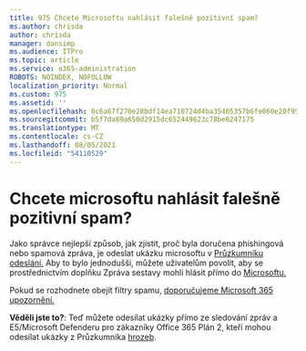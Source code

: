```yaml
---
title: 975 Chcete Microsoftu nahlásit falešně pozitivní spam?
ms.author: chrisda
author: chrisda
manager: dansimp
ms.audience: ITPro
ms.topic: article
ms.service: o365-administration
ROBOTS: NOINDEX, NOFOLLOW
localization_priority: Normal
ms.custom: 975
ms.assetid: ''
ms.openlocfilehash: 0c6a67f270e28bdf14ea710724d4ba35465357b6fe060e20f955f7df03c663e5
ms.sourcegitcommit: b5f7da89a650d2915dc652449623c78be6247175
ms.translationtype: MT
ms.contentlocale: cs-CZ
ms.lasthandoff: 08/05/2021
ms.locfileid: "54110529"
---
```

# <a name="would-you-like-to-report-a-spam-false-positive-to-microsoft"></a>Chcete microsoftu nahlásit falešně pozitivní spam?

Jako správce nejlepší způsob, jak zjistit, proč byla doručena phishingová nebo spamová zpráva, je odeslat ukázku microsoftu v [Průzkumníku odeslání.](https://protection.office.com/reportsubmission) Aby to bylo jednodušší, můžete uživatelům povolit, aby se prostřednictvím doplňku Zpráva sestavy mohli hlásit přímo do [Microsoftu.](https://appsource.microsoft.com/product/office/WA104381180?src=office&tab=Overview)

Pokud se rozhodnete obejít filtry spamu, [doporučujeme Microsoft 365 upozornění.](/exchange/troubleshoot/antispam/cautions-against-bypassing-spam-filters)

**Věděli jste to?**: Teď [](https://protection.office.com/messagetrace) můžete odesílat ukázky přímo ze sledování zpráv a E5/Microsoft Defenderu pro zákazníky Office 365 Plán 2, kteří mohou odesílat ukázky z Průzkumníka [hrozeb](/microsoft-365/security/office-365-security/threat-explorer).
